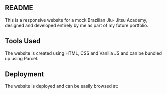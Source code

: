 ## README
This is a  responsive website for a mock Brazilian Jiu- Jitsu Academy, designed and developed entirely by me as part of my future portfolio.

## Tools Used
The website is created using HTML, CSS and Vanilla JS and can be bundled up using Parcel.

## Deployment
The website is deployed and can be easily browsed at:

